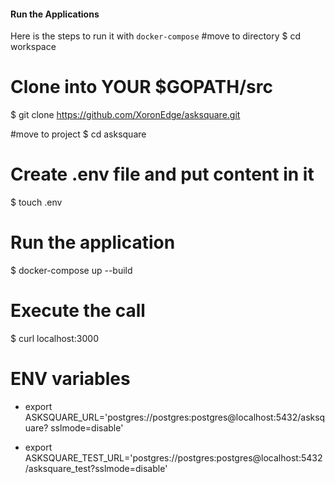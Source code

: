 #### Run the Applications
Here is the steps to run it with `docker-compose`
#move to directory
$ cd workspace

# Clone into YOUR $GOPATH/src
$ git clone https://github.com/XoronEdge/asksquare.git

#move to project
$ cd asksquare

# Create .env file and put content in it
$ touch .env

# Run the application
$ docker-compose up --build


# Execute the call
$ curl localhost:3000

# ENV variables
- export ASKSQUARE_URL='postgres://postgres:postgres@localhost:5432/asksquare?  sslmode=disable'

- export ASKSQUARE_TEST_URL='postgres://postgres:postgres@localhost:5432/asksquare_test?sslmode=disable'



